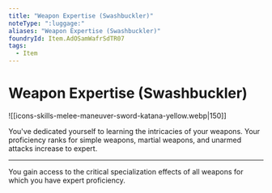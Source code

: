 ```yaml
---
title: "Weapon Expertise (Swashbuckler)"
noteType: ":luggage:"
aliases: "Weapon Expertise (Swashbuckler)"
foundryId: Item.AdOSamWafrSdTR07
tags:
  - Item
---
```


# Weapon Expertise (Swashbuckler)
![[icons-skills-melee-maneuver-sword-katana-yellow.webp|150]]

You've dedicated yourself to learning the intricacies of your weapons. Your proficiency ranks for simple weapons, martial weapons, and unarmed attacks increase to expert.

* * *

You gain access to the critical specialization effects of all weapons for which you have expert proficiency.

